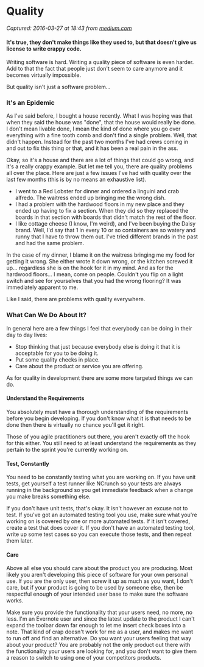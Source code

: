 # Quality

_Captured: 2016-03-27 at 18:43 from [medium.com](https://medium.com/@bradteller/quality-9073e8fe35a6)_

#### It's true, they don't make things like they used to, but that doesn't give us license to write crappy code.

Writing software is hard. Writing a quality piece of software is even harder. Add to that the fact that people just don't seem to care anymore and it becomes virtually impossible.

But quality isn't just a software problem…

### **It's an Epidemic**

As I've said before, I bought a house recently. What I was hoping was that when they said the house was "done", that the house would really be done. I don't mean livable done, I mean the kind of done where you go over everything with a fine tooth comb and don't find a single problem. Well, that didn't happen. Instead for the past two months I've had crews coming in and out to fix this thing or that, and it has been a real pain in the ass.

Okay, so it's a house and there are a lot of things that could go wrong, and it's a really crappy example. But let me tell you, there are quality problems all over the place. Here are just a few issues I've had with quality over the last few months (this is by no means an exhaustive list).

  * I went to a Red Lobster for dinner and ordered a linguini and crab alfredo. The waitress ended up bringing me the wrong dish.
  * I had a problem with the hardwood floors in my new place and they ended up having to fix a section. When they did so they replaced the boards in that section with boards that didn't match the rest of the floor.
  * I like cottage cheese (I know, I'm weird), and I've been buying the Daisy brand. Well, I'd say that 1 in every 10 or so containers are so watery and runny that I have to throw them out. I've tried different brands in the past and had the same problem.

In the case of my dinner, I blame it on the waitress bringing me my food for getting it wrong. She either wrote it down wrong, or the kitchen screwed it up… regardless she is on the hook for it in my mind. And as for the hardwood floors… I mean, come on people. Couldn't you flip on a light switch and see for yourselves that you had the wrong flooring? It was immediately apparent to me.

Like I said, there are problems with quality everywhere.

### **What Can We Do About It?**

In general here are a few things I feel that everybody can be doing in their day to day lives:

  * Stop thinking that just because everybody else is doing it that it is acceptable for you to be doing it.
  * Put some quality checks in place.
  * Care about the product or service you are offering.

As for quality in development there are some more targeted things we can do.

#### Understand the Requirements

You absolutely must have a thorough understanding of the requirements before you begin developing. If you don't know what it is that needs to be done then there is virtually no chance you'll get it right.

Those of you agile practitioners out there, you aren't exactly off the hook for this either. You still need to at least understand the requirements as they pertain to the sprint you're currently working on.

#### Test, Constantly

You need to be constantly testing what you are working on. If you have unit tests, get yourself a test runner like NCrunch so your tests are always running in the background so you get immediate feedback when a change you make breaks something else.

If you don't have unit tests, that's okay. It isn't however an excuse not to test. If you've got an automated testing tool you use, make sure what you're working on is covered by one or more automated tests. If it isn't covered, create a test that does cover it. If you don't have an automated testing tool, write up some test cases so you can execute those tests, and then repeat them later.

#### Care

Above all else you should care about the product you are producing. Most likely you aren't developing this piece of software for your own personal use. If you are the only user, then screw it up as much as you want, I don't care, but if your product is going to be used by someone else, then be respectful enough of your intended user base to make sure the software works.

Make sure you provide the functionality that your users need, no more, no less. I'm an Evernote user and since the latest update to the product I can't expand the toolbar down far enough to let me insert check boxes into a note. That kind of crap doesn't work for me as a user, and makes me want to run off and find an alternative. Do you want your users feeling that way about your product? You are probably not the only product out there with the functionality your users are looking for, and you don't want to give them a reason to switch to using one of your competitors products.
